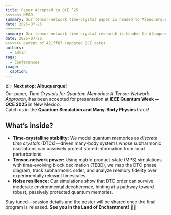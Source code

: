 ```yaml
---
title: Paper Accepted to QCE ’25
<<<<<<< HEAD
summary: Our tensor-network time-crystal paper is headed to Albuquerque!
date: 2025-07-25
=======
summary: Our tensor-network time-crystal research is headed to Albuquerque!
date: 2025-07-26
>>>>>>> parent of 421ff87 (updated QCE date)
authors:
  - admin
tags:
  - Conferences
image:
  caption: 
---
```


⏳✨ **Next stop: Albuquerque!**  
Our paper, *Time Crystals for Quantum Memories: A Tensor-Network Approach*, has been accepted for presentation at **IEEE Quantum Week — QCE 2025** in New Mexico.  
Catch us in the **Quantum Simulation and Many-Body Physics** track!

## What’s inside?

- **Time-crystalline stability:** We model quantum memories as *discrete time crystals* (DTCs)—driven many-body systems whose subharmonic oscillations can passively protect stored information from local perturbations.
- **Tensor-network power:** Using matrix-product-state (MPS) simulations with time-evolving block decimation (TEBD), we map the DTC phase diagram, track subharmonic order, and analyze memory fidelity over experimentally relevant timescales.
- **Noise resilience:** Our simulations show that DTC order can survive moderate environmental decoherence, hinting at a pathway toward robust, passively protected quantum memories.

Stay tuned—session details and the poster will be shared once the final program is released. **See you in the Land of Enchantment!** 🌵🌌
